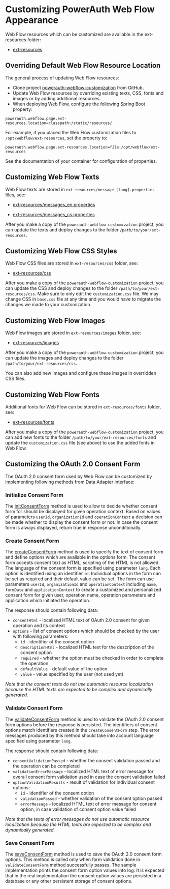 # Customizing PowerAuth Web Flow Appearance

Web Flow resources which can be customized are available in the ext-resources folder:

- [ext-resources](../ext-resources)

## Overriding Default Web Flow Resource Location

The general process of updating Web Flow resources:

- Clone project [powerauth-webflow-customization](https://github.com/wultra/powerauth-webflow-customization#docucheck-keep-link) from GitHub.
- Update Web Flow resources by overriding existing texts, CSS, fonts and images or by adding additional resources.
- When deploying Web Flow, configure the following Spring Boot property:

```properties
powerauth.webflow.page.ext-resources.location=classpath:/static/resources/
```

For example, if you placed the Web Flow customization files to `/opt/webflow/ext-resources`, set the property to:

```properties
powerauth.webflow.page.ext-resources.location=file:/opt/webflow/ext-resources
```

See the documentation of your container for configuration of properties.

## Customizing Web Flow Texts

Web Flow texts are stored in `ext-resources/message_[lang].properties` files, see:

- [ext-resources/messages_en.properties](../ext-resources/messages_en.properties)

- [ext-resources/messages_cs.properties](../ext-resources/messages_cs.properties)

After you make a copy of the `powerauth-webflow-customization` project, you can update the texts and deploy changes to the folder `/path/to/your/ext-resources`.

## Customizing Web Flow CSS Styles

Web Flow CSS files are stored in `ext-resources/css` folder, see:

- [ext-resources/css](../ext-resources/css)

After you make a copy of the `powerauth-webflow-customization` project, you can update the CSS and deploy changes to the folder `/path/to/your/ext-resources/css`. Make sure to only edit the `customization.css` file. We may change CSS in `base.css` file at any time and you would have to migrate the changes we made to your customization.

## Customizing Web Flow Images

Web Flow images are stored in `ext-resources/images` folder, see:

- [ext-resources/images](../ext-resources/images)

After you make a copy of the `powerauth-webflow-customization` project, you can update the images and deploy changes to the folder `/path/to/your/ext-resources/css`.

You can also add new images and configure these images in overridden CSS files.

## Customizing Web Flow Fonts

Additional fonts for Web Flow can be stored in `ext-resources/fonts` folder, see:
- [ext-resources/fonts](../ext-resources/fonts)

After you make a copy of the `powerauth-webflow-customization` project, you can add new fonts to the folder `/path/to/your/ext-resources/fonts` and update the `customization.css` file (see above) to use the added fonts in Web Flow.

## Customizing the OAuth 2.0 Consent Form

The OAuth 2.0 consent form used by Web Flow can be customized by implementing following methods from Data Adapter interface:

### Initialize Consent Form

The [initConsentForm](../powerauth-data-adapter/src/main/java/io/getlime/security/powerauth/app/dataadapter/api/DataAdapter.java#L177) method is used to
allow to decide whether consent form for should be displayed for given operation context. Based on values of parameters `userId`, `organizationId`
and `operationContext` a decision can be made whether to display the consent form or not. In case the consent form is always displayed,
return true in response unconditionally.

### Create Consent Form 
The [createConsentForm](../powerauth-data-adapter/src/main/java/io/getlime/security/powerauth/app/dataadapter/api/DataAdapter.java#L189) method is used to specify
the text of consent form and define options which are available in the options form. The consent form accepts consent text as HTML, scripting of the HTML is not allowed.
The language of the consent form is specified using parameter `lang`. Each option is identified using an identifier `id`. Individual options in the form can be set as required and their default value can be set.
The form can use parameters `userId`, `organizationId` and `operationContext` including `name`, `formData` and `applicationContext` to create a customized and personalized consent form for given
user, operation name, operation parameters and application which initiated the operation. 

The response should contain following data:
- `consentHtml` - localized HTML text of OAuth 2.0 consent for given operation and its context
- `options` - list of consent options which should be checked by the user with following parameters:
  - `id` - identifier of the consent option
  - `descriptionHtml` - localized HTML text for the description of the consent option
  - `required` - whether the option must be checked in order to complete the operation
  - `defaultValue` - default value of the option
  - `value` - value specified by the user (not used yet)
  
_Note that the consent texts do not use automatic resource localization because the HTML texts are expected to be complex and dynamically generated._

### Validate Consent Form  
The [validateConsentForm](../powerauth-data-adapter/src/main/java/io/getlime/security/powerauth/app/dataadapter/api/DataAdapter.java#L203) method is used to validate the OAuth 2.0 consent form options
before the response is persisted. The identifiers of consent options match identifiers created in the `createConsentForm` step. The error messages produced by this method should
take into account language specified using parameter `lang`.

The response should contain following data:
- `consentValidationPassed` - whether the consent validation passed and the operation can be completed
- `validationErrorMessage` - localized HTML text of error message for overall consent form validation used in case the consent validation failed
- `optionValidationResults` - result of validation for individual consent options:
  - `id` - identifier of the consent option
  - `validationPassed` - whether validation of the consent option passed
  - `errorMessage` - localized HTML text of error message for consent option, in case validation of consent option value failed
  
_Note that the texts of error messages do not use automatic resource localization because the HTML texts are expected to be complex and dynamically generated._
  
### Save Consent Form
The [saveConsentForm](../powerauth-data-adapter/src/main/java/io/getlime/security/powerauth/app/dataadapter/api/DataAdapter.java#L215) method is used to save the OAuth 2.0 consent form options.
This method is called only when form validation done in `validateConsentForm` method successfully passes. The sample implementation prints the consent form option values into log.
It is expected that in the real implementation the consent option values are persisted in a database or any other persistent storage of consent options.
 